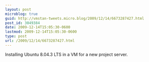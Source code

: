 ```yaml
---
layout: post
microblog: true
guid: http://vmstan-tweets.micro.blog/2009/12/14/6673287427.html
post_id: 3049384
date: 2009-12-14T15:05:30-0600
lastmod: 2009-12-14T15:05:30-0600
type: post
url: /2009/12/14/6673287427.html
---
```

Installing Ubuntu 8.04.3 LTS in a VM for a new project server.
